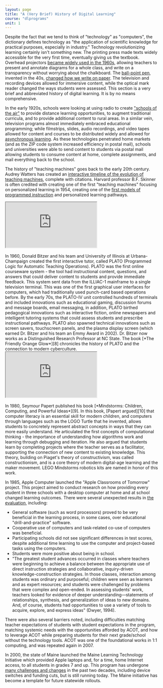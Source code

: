 ```yaml
---
layout: page
title: "A (Very Brief) History of Digital Learning"
course: "dlprograms"
unit: 1
---
```


Despite the fact that we tend to think of "technology" as "computers", the dictionary defines technology as "the application of scientific knowledge for practical purposes, especially in industry." Technology revolutionizing learning certainly isn't something new. The printing press made texts widely accessible for the very first time, eventually giving us the textbook. Overhead projectors [became widely used in the 1960s][1], allowing teachers to present and annotate diagrams for a whole class, and write on a transparency without worrying about the chalkboard. The [ball-point pen][2], invented in the 40s, [changed how we write on paper][3]. The television and recording devices allowed for immersive content, while the optical mark reader changed the ways students were assessed. This section is a very brief and abbreviated history of digital learning. It is by no means comprehensive.

In the early 1920s, schools were looking at using radio to create ["schools of the air"][4] to provide distance learning opportunities, to augment traditional curricula, and to provide additional content to rural areas. In a similar vein, television programs almost immediately embraced educational programming; while filmstrips, slides, audio recordings, and video tapes allowed for content and courses to be distributed widely and allowed for [asynchronous learning][5]. As these technologies penetrated home markets (and as the ZIP code system increased efficiency in postal mail), schools and universities were able to send content to students via postal mail allowing students to consume content at home, complete assignments, and mail everything back to the school.

The history of "teaching machines" goes back to the early 20th century. Audrey Watters has created an [interactive timeline of the evolution of teaching machines][6], complete with citations. Harvard professor B.F. Skinner is often credited with creating one of the first "teaching machines" focusing on personalized learning in 1954, creating one of the [first models of programmed instruction][7] and personalized learning pathways.
<div class="embed-responsive embed-responsive-4by3" style="max-height: 500px; width: auto;">
  <iframe class="embed-responsive-item" src="https://www.youtube.com/embed/jTH3ob1IRFo?rel=0"></iframe>
</div>
<br/>
In 1960, Donald Bitzer and his team and University of Illinois at Urbana-Champaign created the first interactive tutor, called PLATO (Programmed Logic for Automatic Teaching Operations). PLATO was the first online courseware system - the tool had instructional content, questions, and answers that could deliver content to students and provide immediate feedback. This system sent data from the ILLIAC-1 mainframe to a single television terminal. This was one of the first graphical user interfaces for computers, which had traditionally used punch-card based operations before. By the early 70s, the PLATO-IV unit controlled hundreds of terminals and included innovations such as educational gaming, discussion forums and message boards, email messaging, in addition, PLATO birthed pedagogical innovations such as interactive fiction, online newspapers and intelligent tutoring systems that could assess students and prescribe instructional pathways. PLATO also spawned technical innovations such as screen savers,  touchscreen panels, and the plasma display screen (which earned Dr. Bitzer and his team an Emmy Award in 2002). Dr. Bitzer now works as a Distinguished Research Professor at NC State. The book [*The Friendly Orange Glow*][8] chronicles the history of PLATO and the connection to modern cyberculture. 
<div class="embed-responsive embed-responsive-4by3" style="max-height: 500px; width: auto;">
  <iframe class="embed-responsive-item" src="https://www.youtube.com/embed/tTmWcGhlXqA?rel=0"></iframe>
</div>
<br/>
In 1980, Seymour Papert published his book [*Mindstorms: Children, Computing, and Powerful Ideas*][9]. In this book, [Papert argued][10] that computer literacy is an essential skill for modern children, and computers through languages such as the LOGO Turtle that he invented, allows students to concretely represent abstract concepts in ways that they can more easily understand. He articulated the first concepts of computational thinking - the importance of understanding how algorithms work and learning through debugging and iteration. He also argued that students learn by completing projects where the teacher serves as a facilitator, supporting the connection of new content to existing knowledge. This theory, building on Piaget's theory of constructivism, was called constructionism, and is a core theory of modern digital-age learning and the maker movement. LEGO Mindstorms robotics kits are named in honor of this work.

In 1985, Apple Computer launched the "Apple Classrooms of Tomorrow" project. This project aimed to conduct research on how providing every student in three schools with a desktop computer at home and at school changed learning outcomes. There were several unexpected results in [the evaluation][11], including:
* General software (such as word processors) proved to be very beneficial in the learning process, in some cases, over educational "drill-and-practice" software.
* Cooperative use of computers and task-related co-use of computers was beneficial.
* Participating schools did not see significant differences in test scores, despite additional time learning to use the computer and project-based tasks using the computers.
* Students were more positive about being in school.
* "The greatest student advances occurred in classes where teachers were beginning to achieve a balance between the appropriate use of direct instruction strategies and collaborative, inquiry-driven knowledge-construction strategies. In those classes, interaction among students was ordinary and purposeful; children were seen as learners and as expert resources; and students were challenged by problems that were complex and open-ended. In assessing students' work, teachers looked for evidence of deeper understanding—statements of relationships, synthesis, and generalization of ideas to new domains. And, of course, students had opportunities to use a variety of tools to acquire, explore, and express ideas" (Dwyer, 1994).

There were also several barriers noted, including difficulties matching teacher expectations of students with student expectations in the program, matching systemic needs with the opportunities afforded by ACOT, and how to leverage ACOT while preparing students for their next grade/school without the technology tools. ACOT was one of the foundational works in 1:1 computing, and was repeated again in 2007.

In 2000, the state of Maine launched the Maine Learning Technology Initiative which provided Apple laptops and, for a time, home Internet access, to all students in grades 7 and up. This program has undergone [many challenges and changes][12] in the past two decades, including device switches and funding cuts, but is still running today. The Maine initiative has become a template for future statewide rollouts. 

[1]:	https://americanhistory.si.edu/mobilizing-minds/overhead-projectors
[2]:	https://en.wikipedia.org/wiki/Ballpoint_pen
[3]:	https://www.theatlantic.com/technology/archive/2015/08/ballpoint-pens-object-lesson-history-handwriting/402205/
[4]:	https://blogs.ubc.ca/etec540sept09/2009/10/28/on-the-air-educational-radio-its-history-and-effect-on-literacy-and-educational-technology-by-michael-haworth-stephanie-hopkins/
[5]:	https://www.edglossary.org/asynchronous-learning/
[6]:	http://teachingmachin.es/timeline.html
[7]:	https://www.bfskinner.org/wp-content/uploads/2014/02/teaching-machines-1958.pdf
[8]:	https://www.amazon.com/Friendly-Orange-Glow-Untold-Cyberculture/dp/B0777XSZKW/ref=sr_1_1?keywords=PLATO+orange+glow&qid=1577810197&sr=8-1
[9]:	https://docs.google.com/viewer?a=v&pid=sites&srcid=ZGVmYXVsdGRvbWFpbnxha2hsYWdoZWF8Z3g6NzgyOWYxNWNjMjE5ZjVh
[10]:	https://medium.com/bits-and-behavior/mindstorms-what-did-papert-argue-and-what-does-it-mean-for-learning-and-education-c8324b58aca4
[11]:	http://www.ascd.org/publications/educational-leadership/apr94/vol51/num07/Apple-Classrooms-of-Tomorrow@-What-We%27ve-Learned.aspx
[12]:	http://hackeducation.com/2015/03/02/maine-laptops